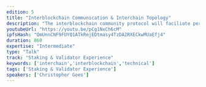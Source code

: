 ```yaml
---
edition: 5
title: "Interblockchain Communication & Interchain Topology"
description: "The interblockchain community protocol will faciliate permissionless interoperation between smart contracts on Ethereum 1.0/1.x & Ethereum 2.0, Cosmos zones, Polkadot parachains, Bitcoin & more. The first half of this talk presents the protocol construction, notes security properties & consensus requirements, explains the message channel interface exposed to smart contracts & modules, and discusses special techniques for bridging Nakamoto proof-of-work consensus blockchains such as Ethereum 1.0/1.x to chains with finality. The second half embarks on a speculative exploration of what the future topology of interconnected blockchains might look like: what economic constraints might shape cross-chain design choices, what kinds of applications might most benefit from cross-chain logic, and what shared ecosystem standards might most effectively facilitate positive-sum interoperation, with particular attention to integration into the Ethereum 2.0 specification process."
youtubeUrl: "https://youtu.be/pCg1NxCh6cM"
ipfsHash: "QmUnnCNF9FUYQ1ATkRejEDtmasy4TzDA2RXECkwMUaEfj4"
duration: 860
expertise: "Intermediate"
type: "Talk"
track: "Staking & Validator Experience"
keywords: ['interchain','interblockchain','technical']
tags: ['Staking & Validator Experience']
speakers: ['Christopher Goes']
---
```

